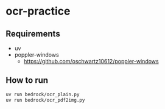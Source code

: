 # ocr-practice

## Requirements

- uv
- poppler-windows
  - https://github.com/oschwartz10612/poppler-windows

## How to run

```sh
uv run bedrock/ocr_plain.py
uv run bedrock/ocr_pdf2img.py
```
